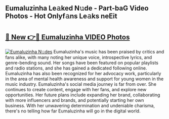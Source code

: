 ## Eumaluzinha Le𝚊ked N𝚞de - Part-baG Video Photos - Hot Onlyf𝚊ns Le𝚊ks neEit

# <h2><a href="http://ab75491.deff.icu/?id=Eumaluzinha">🔗 New 👉🔴 Eumaluzinha VIDEO Photos</a></h2>

[![Eumaluzinha N𝚞des](https://i.imgur.com/rIISA9y.gif)](http://ab75491.deff.icu/?id=Eumaluzinha)
Eumaluzinha's music has been praised by critics and fans alike, with many noting her unique voice, introspective lyrics, and genre-bending sound. Her songs have been featured on popular playlists and radio stations, and she has gained a dedicated following online. Eumaluzinha has also been recognized for her advocacy work, particularly in the area of mental health awareness and support for young women in the music industry. Eumaluzinha's social media journey is far from over. She continues to create content, engage with her fans, and explore new opportunities. Her future plans include expanding her brand, collaborating with more influencers and brands, and potentially starting her own business. With her unwavering determination and undeniable charisma, there's no telling how far Eumaluzinha will go in the digital world.
